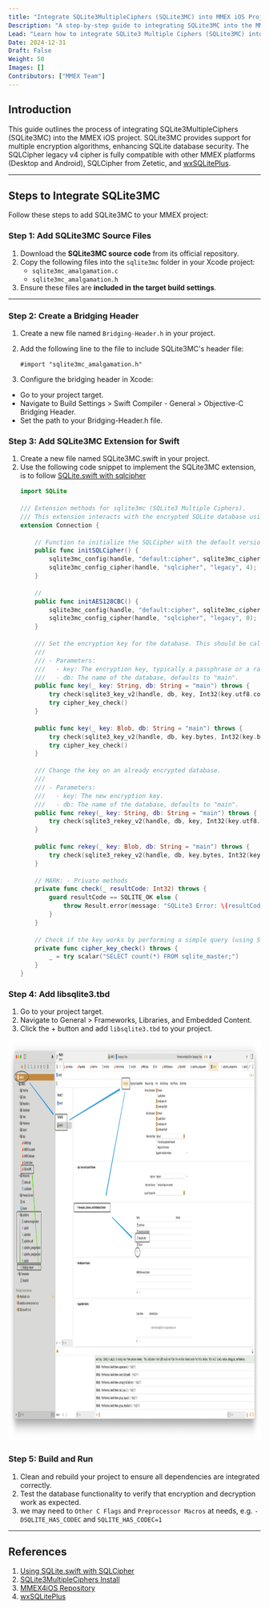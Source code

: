 ```yaml
---
title: "Integrate SQLite3MultipleCiphers (SQLite3MC) into MMEX iOS Project"
Description: "A step-by-step guide to integrating SQLite3MC into the MMEX iOS project for enhanced database security." 
Lead: "Learn how to integrate SQLite3 Multiple Ciphers (SQLite3MC) into your iOS/swift project to enable advanced encryption features for database security." 
Date: 2024-12-31  
Draft: False  
Weight: 50  
Images: []  
Contributors: ["MMEX Team"]
---
```


## Introduction

This guide outlines the process of integrating SQLite3MultipleCiphers (SQLite3MC) into the MMEX iOS project. SQLite3MC provides support for multiple encryption algorithms, enhancing SQLite database security. The SQLCipher legacy v4 cipher is fully compatible with other MMEX platforms (Desktop and Android), SQLCipher from Zetetic, and [wxSQLitePlus](https://github.com/guanlisheng/wxsqliteplus).

---

## Steps to Integrate SQLite3MC

Follow these steps to add SQLite3MC to your MMEX project:

### Step 1: Add SQLite3MC Source Files

1. Download the **SQLite3MC source code** from its official repository.  
2. Copy the following files into the `sqlite3mc` folder in your Xcode project:
   - `sqlite3mc_amalgamation.c`
   - `sqlite3mc_amalgamation.h`
3. Ensure these files are **included in the target build settings**.

---

### Step 2: Create a Bridging Header

1. Create a new file named `Bridging-Header.h` in your project.  
2. Add the following line to the file to include SQLite3MC's header file:

   ```objc
   #import "sqlite3mc_amalgamation.h"
   ```
3. Configure the bridging header in Xcode:
  - Go to your project target.
  - Navigate to Build Settings > Swift Compiler - General > Objective-C Bridging Header.
  - Set the path to your Bridging-Header.h file.


### Step 3: Add SQLite3MC Extension for Swift

1. Create a new file named SQLite3MC.swift in your project.
2. Use the following code snippet to implement the SQLite3MC extension, is to follow [SQLite.swift with sqlcipher](https://github.com/stephencelis/SQLite.swift/blob/master/Documentation/Index.md#using-sqliteswift-with-sqlcipher)
    ```swift
    import SQLite

    /// Extension methods for sqlite3mc (SQLite3 Multiple Ciphers).
    /// This extension interacts with the encrypted SQLite database using sqlite3mc.
    extension Connection {

        // Function to initialize the SQLCipher with the default version and legacy mode
        public func initSQLCipher() {
            sqlite3mc_config(handle, "default:cipher", sqlite3mc_cipher_index("sqlcipher"))
            sqlite3mc_config_cipher(handle, "sqlcipher", "legacy", 4);
        }

        //
        public func initAES128CBC() {
            sqlite3mc_config(handle, "default:cipher", sqlite3mc_cipher_index("aes128cbc"))
            sqlite3mc_config_cipher(handle, "sqlcipher", "legacy", 0);
        }

        /// Set the encryption key for the database. This should be called immediately after opening the database.
        ///
        /// - Parameters:
        ///   - key: The encryption key, typically a passphrase or a raw byte sequence.
        ///   - db: The name of the database, defaults to "main".
        public func key(_ key: String, db: String = "main") throws {
            try check(sqlite3_key_v2(handle, db, key, Int32(key.utf8.count)))
            try cipher_key_check()
        }

        public func key(_ key: Blob, db: String = "main") throws {
            try check(sqlite3_key_v2(handle, db, key.bytes, Int32(key.bytes.count)))
            try cipher_key_check()
        }
    
        /// Change the key on an already encrypted database.
        ///
        /// - Parameters:
        ///   - key: The new encryption key.
        ///   - db: The name of the database, defaults to "main".
        public func rekey(_ key: String, db: String = "main") throws {
            try check(sqlite3_rekey_v2(handle, db, key, Int32(key.utf8.count)))
        }

        public func rekey(_ key: Blob, db: String = "main") throws {
            try check(sqlite3_rekey_v2(handle, db, key.bytes, Int32(key.bytes.count)))
        }

        // MARK: - Private methods
        private func check(_ resultCode: Int32) throws {
            guard resultCode == SQLITE_OK else {
                throw Result.error(message: "SQLite3 Error: \(resultCode)", code: resultCode, statement: nil)
            }
        }

        // Check if the key works by performing a simple query (using SELECT count(*) from sqlite_master).
        private func cipher_key_check() throws {
            _ = try scalar("SELECT count(*) FROM sqlite_master;")
        }
    }
    ```

### Step 4: Add libsqlite3.tbd

1. Go to your project target.
2. Navigate to General > Frameworks, Libraries, and Embedded Content.
3. Click the + button and add `libsqlite3.tbd` to your project.
<p align="center">
    <img src="sqlite3mc_xcode_swift.png" height="800" />
</p>

### Step 5: Build and Run
1. Clean and rebuild your project to ensure all dependencies are integrated correctly.
2. Test the database functionality to verify that encryption and decryption work as expected.
3. we may need to `Other C Flags` and `Preprocessor Macros` at needs, e.g. `-DSQLITE_HAS_CODEC` and `SQLITE_HAS_CODEC=1`

---

## References
1. [Using SQLite.swift with SQLCipher](https://github.com/stephencelis/SQLite.swift/blob/master/Documentation/Index.md#using-sqliteswift-with-sqlcipher)
2. [SQLite3MultipleCiphers Install](https://utelle.github.io/SQLite3MultipleCiphers/docs/installation/install_overview/)
3. [MMEX4iOS Repository](https://github.com/moneymanagerex/mmex-ios)
4. [wxSQLitePlus](https://github.com/guanlisheng/wxsqliteplus/)
